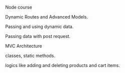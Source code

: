 Node course

Dynamic Routes and Advanced Models.

Passing and using dynamic data.

Passing data with post request.

MVC Architecture

classes, static methods.

logics like adding and deleting products and cart items.
